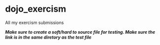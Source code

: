 # dojo_exercism
All my exercism submissions

**_Make sure to create a soft/hard to source file for testing. Make sure the link is in the same diretory as the test file_**
